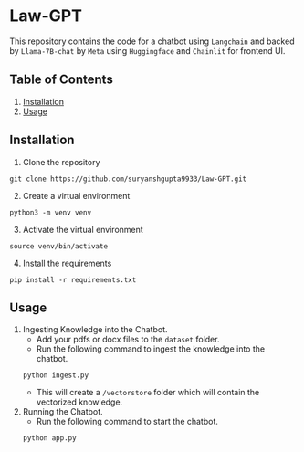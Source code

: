 # Law-GPT
This repository contains the code for a chatbot using `Langchain` and backed by `Llama-7B-chat` by `Meta` using `Huggingface` and `Chainlit` for frontend UI.

## Table of Contents
1. [Installation](#installation)
2. [Usage](#usage)

## Installation
1. Clone the repository
```
git clone https://github.com/suryanshgupta9933/Law-GPT.git
```
2. Create a virtual environment
```
python3 -m venv venv
```
3. Activate the virtual environment
```
source venv/bin/activate
```
4. Install the requirements
```
pip install -r requirements.txt
```

## Usage
1. Ingesting Knowledge into the Chatbot.
    - Add your pdfs or docx files to the `dataset` folder.
    - Run the following command to ingest the knowledge into the chatbot.
    ```
    python ingest.py
    ```
    - This will create a `/vectorstore` folder which will contain the vectorized knowledge.
2. Running the Chatbot.
    - Run the following command to start the chatbot.
    ```
    python app.py
    ```